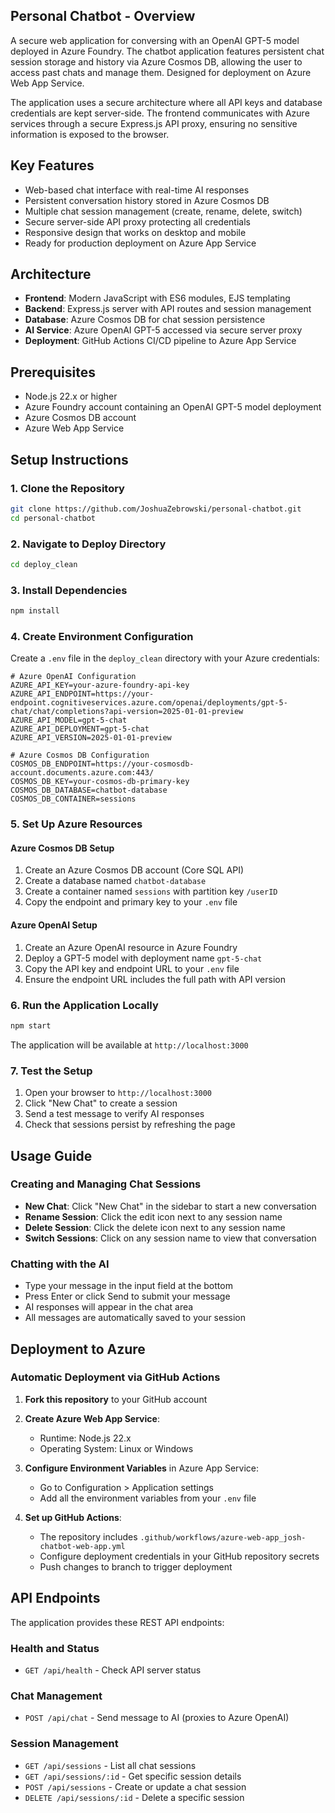 ## Personal Chatbot - Overview 

A secure web application for conversing with an OpenAI GPT-5 model deployed in Azure Foundry. The chatbot application features persistent chat session storage and history via Azure Cosmos DB, allowing the user to access past chats and manage them. Designed for deployment on Azure Web App Service.

The application uses a secure architecture where all API keys and database credentials are kept server-side. The frontend communicates with Azure services through a secure Express.js API proxy, ensuring no sensitive information is exposed to the browser.

## Key Features

- Web-based chat interface with real-time AI responses
- Persistent conversation history stored in Azure Cosmos DB
- Multiple chat session management (create, rename, delete, switch)
- Secure server-side API proxy protecting all credentials
- Responsive design that works on desktop and mobile
- Ready for production deployment on Azure App Service

## Architecture

- **Frontend**: Modern JavaScript with ES6 modules, EJS templating
- **Backend**: Express.js server with API routes and session management  
- **Database**: Azure Cosmos DB for chat session persistence
- **AI Service**: Azure OpenAI GPT-5 accessed via secure server proxy
- **Deployment**: GitHub Actions CI/CD pipeline to Azure App Service

## Prerequisites

- Node.js 22.x or higher
- Azure Foundry account containing an OpenAI GPT-5 model deployment
- Azure Cosmos DB account
- Azure Web App Service 

## Setup Instructions

### 1. Clone the Repository

```bash
git clone https://github.com/JoshuaZebrowski/personal-chatbot.git
cd personal-chatbot
```

### 2. Navigate to Deploy Directory

```bash
cd deploy_clean
```

### 3. Install Dependencies

```bash
npm install
```

### 4. Create Environment Configuration

Create a `.env` file in the `deploy_clean` directory with your Azure credentials:

```env
# Azure OpenAI Configuration
AZURE_API_KEY=your-azure-foundry-api-key
AZURE_API_ENDPOINT=https://your-endpoint.cognitiveservices.azure.com/openai/deployments/gpt-5-chat/chat/completions?api-version=2025-01-01-preview
AZURE_API_MODEL=gpt-5-chat
AZURE_API_DEPLOYMENT=gpt-5-chat
AZURE_API_VERSION=2025-01-01-preview

# Azure Cosmos DB Configuration
COSMOS_DB_ENDPOINT=https://your-cosmosdb-account.documents.azure.com:443/
COSMOS_DB_KEY=your-cosmos-db-primary-key
COSMOS_DB_DATABASE=chatbot-database
COSMOS_DB_CONTAINER=sessions
```

### 5. Set Up Azure Resources

#### Azure Cosmos DB Setup
1. Create an Azure Cosmos DB account (Core SQL API)
2. Create a database named `chatbot-database`
3. Create a container named `sessions` with partition key `/userID`
4. Copy the endpoint and primary key to your `.env` file

#### Azure OpenAI Setup
1. Create an Azure OpenAI resource in Azure Foundry
2. Deploy a GPT-5 model with deployment name `gpt-5-chat`
3. Copy the API key and endpoint URL to your `.env` file
4. Ensure the endpoint URL includes the full path with API version

### 6. Run the Application Locally

```bash
npm start
```

The application will be available at `http://localhost:3000`

### 7. Test the Setup

1. Open your browser to `http://localhost:3000`
2. Click "New Chat" to create a session
3. Send a test message to verify AI responses
4. Check that sessions persist by refreshing the page

## Usage Guide

### Creating and Managing Chat Sessions
- **New Chat**: Click "New Chat" in the sidebar to start a new conversation
- **Rename Session**: Click the edit icon next to any session name
- **Delete Session**: Click the delete icon next to any session name
- **Switch Sessions**: Click on any session name to view that conversation

### Chatting with the AI
- Type your message in the input field at the bottom
- Press Enter or click Send to submit your message
- AI responses will appear in the chat area
- All messages are automatically saved to your session

## Deployment to Azure

### Automatic Deployment via GitHub Actions

1. **Fork this repository** to your GitHub account

2. **Create Azure Web App Service**:
   - Runtime: Node.js 22.x
   - Operating System: Linux or Windows

3. **Configure Environment Variables** in Azure App Service:
   - Go to Configuration > Application settings
   - Add all the environment variables from your `.env` file

4. **Set up GitHub Actions**:
   - The repository includes `.github/workflows/azure-web-app_josh-chatbot-web-app.yml`
   - Configure deployment credentials in your GitHub repository secrets
   - Push changes to branch to trigger deployment

## API Endpoints

The application provides these REST API endpoints:

### Health and Status
- `GET /api/health` - Check API server status

### Chat Management  
- `POST /api/chat` - Send message to AI (proxies to Azure OpenAI)

### Session Management
- `GET /api/sessions` - List all chat sessions
- `GET /api/sessions/:id` - Get specific session details
- `POST /api/sessions` - Create or update a chat session
- `DELETE /api/sessions/:id` - Delete a specific session

